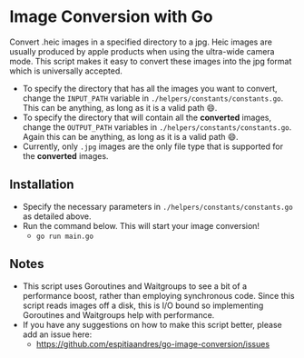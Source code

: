 # Image Conversion with Go

Convert .heic images in a specified directory to a jpg. Heic images are usually produced by apple products when using the ultra-wide camera mode. This script makes it easy to convert these images into the jpg format which is universally accepted.

- To specify the directory that has all the images you want to convert, change the `INPUT_PATH` variable in `./helpers/constants/constants.go`. This can be anything, as long as it is a valid path 😄.
- To specify the directory that will contain all the **converted** images, change the `OUTPUT_PATH` variables in `./helpers/constants/constants.go`. Again this can be anything, as long as it is a valid path 😄.
- Currently, only `.jpg` images are the only file type that is supported for the **converted** images.

## Installation

- Specify the necessary parameters in `./helpers/constants/constants.go` as detailed above.
- Run the command below. This will start your image conversion!
  - `go run main.go`

## Notes

- This script uses Goroutines and Waitgroups to see a bit of a performance boost, rather than employing synchronous code. Since this script reads images off a disk, this is I/O bound so implementing Goroutines and Waitgroups help with performance.
- If you have any suggestions on how to make this script better, please add an issue here:
  - https://github.com/espitiaandres/go-image-conversion/issues
